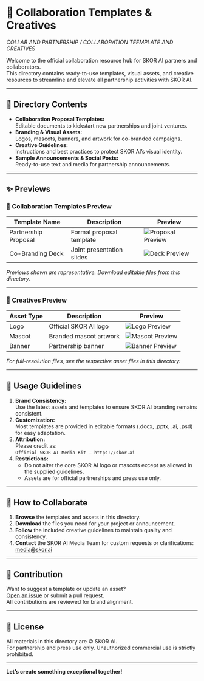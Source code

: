 # 🤝 Collaboration Templates & Creatives  
*COLLAB AND PARTNERSHIP / COLLABORATION TEEMPLATE AND CREATIVES*

Welcome to the official collaboration resource hub for SKOR AI partners and collaborators.  
This directory contains ready-to-use templates, visual assets, and creative resources to streamline and elevate all partnership activities with SKOR AI.

---

## 📂 Directory Contents

- **Collaboration Proposal Templates:**  
  Editable documents to kickstart new partnerships and joint ventures.
- **Branding & Visual Assets:**  
  Logos, mascots, banners, and artwork for co-branded campaigns.
- **Creative Guidelines:**  
  Instructions and best practices to protect SKOR AI’s visual identity.
- **Sample Announcements & Social Posts:**  
  Ready-to-use text and media for partnership announcements.

---

## ✨ Previews

### 📝 Collaboration Templates Preview

| Template Name        | Description                    | Preview                                   |
|--------------------- |-------------------------------|-------------------------------------------|
| Partnership Proposal | Formal proposal template       | ![Proposal Preview](./preview-proposal.png) |
| Co-Branding Deck     | Joint presentation slides      | ![Deck Preview](./preview-presentation.png) |

*Previews shown are representative. Download editable files from this directory.*

---

### 🎨 Creatives Preview

| Asset Type   | Description             | Preview                                      |
|--------------|------------------------|----------------------------------------------|
| Logo         | Official SKOR AI logo  | ![Logo Preview](../media-kit/logo-preview.png) |
| Mascot       | Branded mascot artwork | ![Mascot Preview](../media-kit/mascot-preview.png) |
| Banner       | Partnership banner     | ![Banner Preview](../media-kit/banner-preview.png) |

*For full-resolution files, see the respective asset files in this directory.*

---

## 🎯 Usage Guidelines

1. **Brand Consistency:**  
   Use the latest assets and templates to ensure SKOR AI branding remains consistent.
2. **Customization:**  
   Most templates are provided in editable formats (.docx, .pptx, .ai, .psd) for easy adaptation.
3. **Attribution:**  
   Please credit as:  
   `Official SKOR AI Media Kit — https://skor.ai`
4. **Restrictions:**  
   - Do not alter the core SKOR AI logo or mascots except as allowed in the supplied guidelines.
   - Assets are for official partnerships and press use only.

---

## 🚀 How to Collaborate

1. **Browse** the templates and assets in this directory.
2. **Download** the files you need for your project or announcement.
3. **Follow** the included creative guidelines to maintain quality and consistency.
4. **Contact** the SKOR AI Media Team for custom requests or clarifications:  
   [media@skor.ai](mailto:media@skor.ai)

---

## 📝 Contribution

Want to suggest a template or update an asset?  
[Open an issue](https://github.com/TheSkorAI/SKOR-AI/issues) or submit a pull request.  
All contributions are reviewed for brand alignment.

---

## 📃 License

All materials in this directory are © SKOR AI.  
For partnership and press use only. Unauthorized commercial use is strictly prohibited.

---

**Let’s create something exceptional together!**
